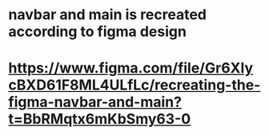 # navbar and main is recreated according to figma design
# https://www.figma.com/file/Gr6XlycBXD61F8ML4ULfLc/recreating-the-figma-navbar-and-main?t=BbRMqtx6mKbSmy63-0
